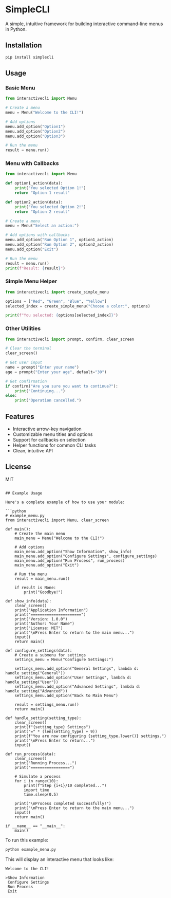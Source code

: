 # SimpleCLI

A simple, intuitive framework for building interactive command-line menus in Python.

## Installation

```bash
pip install simplecli
```

## Usage

### Basic Menu

```python
from interactivecli import Menu

# Create a menu
menu = Menu("Welcome to the CLI!")

# Add options
menu.add_option("Option1")
menu.add_option("Option2")
menu.add_option("Option3")

# Run the menu
result = menu.run()
```

### Menu with Callbacks

```python
from interactivecli import Menu

def option1_action(data):
    print("You selected Option 1!")
    return "Option 1 result"

def option2_action(data):
    print("You selected Option 2!")
    return "Option 2 result"

# Create a menu
menu = Menu("Select an action:")

# Add options with callbacks
menu.add_option("Run Option 1", option1_action)
menu.add_option("Run Option 2", option2_action)
menu.add_option("Exit")

# Run the menu
result = menu.run()
print(f"Result: {result}")
```

### Simple Menu Helper

```python
from interactivecli import create_simple_menu

options = ["Red", "Green", "Blue", "Yellow"]
selected_index = create_simple_menu("Choose a color:", options)

print(f"You selected: {options[selected_index]}")
```

### Other Utilities

```python
from interactivecli import prompt, confirm, clear_screen

# Clear the terminal
clear_screen()

# Get user input
name = prompt("Enter your name")
age = prompt("Enter your age", default="30")

# Get confirmation
if confirm("Are you sure you want to continue?"):
    print("Continuing...")
else:
    print("Operation cancelled.")
```

## Features

- Interactive arrow-key navigation
- Customizable menu titles and options
- Support for callbacks on selection
- Helper functions for common CLI tasks
- Clean, intuitive API

## License

MIT
```

## Example Usage

Here's a complete example of how to use your module:

```python
# example_menu.py
from interactivecli import Menu, clear_screen

def main():
    # Create the main menu
    main_menu = Menu("Welcome to the CLI!")
    
    # Add options
    main_menu.add_option("Show Information", show_info)
    main_menu.add_option("Configure Settings", configure_settings)
    main_menu.add_option("Run Process", run_process)
    main_menu.add_option("Exit")
    
    # Run the menu
    result = main_menu.run()
    
    if result is None:
        print("Goodbye!")

def show_info(data):
    clear_screen()
    print("Application Information")
    print("======================")
    print("Version: 1.0.0")
    print("Author: Your Name")
    print("License: MIT")
    print("\nPress Enter to return to the main menu...")
    input()
    return main()

def configure_settings(data):
    # Create a submenu for settings
    settings_menu = Menu("Configure Settings:")
    
    settings_menu.add_option("General Settings", lambda d: handle_setting("General"))
    settings_menu.add_option("User Settings", lambda d: handle_setting("User"))
    settings_menu.add_option("Advanced Settings", lambda d: handle_setting("Advanced"))
    settings_menu.add_option("Back to Main Menu")
    
    result = settings_menu.run()
    return main()

def handle_setting(setting_type):
    clear_screen()
    print(f"{setting_type} Settings")
    print("=" * (len(setting_type) + 9))
    print(f"You are now configuring {setting_type.lower()} settings.")
    print("\nPress Enter to return...")
    input()

def run_process(data):
    clear_screen()
    print("Running Process...")
    print("=================")
    
    # Simulate a process
    for i in range(10):
        print(f"Step {i+1}/10 completed...")
        import time
        time.sleep(0.5)
    
    print("\nProcess completed successfully!")
    print("\nPress Enter to return to the main menu...")
    input()
    return main()

if __name__ == "__main__":
    main()
```

To run this example:

```bash
python example_menu.py
```

This will display an interactive menu that looks like:

```
Welcome to the CLI!

>Show Information
 Configure Settings
 Run Process
 Exit
